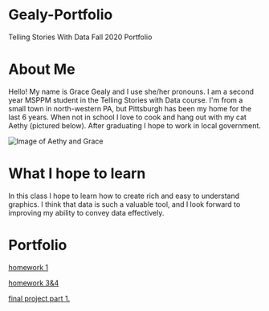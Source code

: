 # Gealy-Portfolio
Telling Stories With Data Fall 2020 Portfolio

# About Me
Hello! My name is Grace Gealy and I use she/her pronouns. I am a second year MSPPM student in the Telling Stories with Data course.  I'm from a small town in north-western PA, but Pittsburgh has been my home for the last 6 years.  When not in school I love to cook and hang out with my cat Aethy (pictured below).  After graduating I hope to work in local government.

![Image of Aethy and Grace](Aethy.jpg)

# What I hope to learn
In this class I hope to learn how to create rich and easy to understand graphics.  I think that data is such a valuable tool, and I look forward to improving my ability to convey data effectively. 

# Portfolio
[homework 1](/dataviz2.md)

[homework 3&4](/dataviz3.md)

[final project part 1.](/finalprojectpt1.md)
